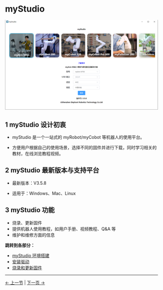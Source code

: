 # myStudio

<img src=".\img\320\0.png" alt="basic" style="zoom: 80%;" />

## 1 myStudio 设计初衷

- myStudio 是一个一站式的 myRobot/myCobot 等机器人的使用平台。

- 方便用户根据自己的使用场景，选择不同的固件并进行下载，同时学习相关的教材，在线浏览教程视频。

## 2 myStudio 最新版本与支持平台

- 最新版本：V3.5.8

- 适用于：Windows、Mac、Linux

## 3 myStudio 功能

- 烧录、更新固件
- 提供机器人使用教程，如用户手册、视频教程、Q&A 等
- 维护和维修方面的信息

**跳转到各部分：**

- [myStudio 环境搭建](5.2.1-setup.md)
- [安装驱动](5.2.2-install_driver.md)
- [烧录和更新固件](5.2.3-flash_firmwares.md)

---

[← 上一节](../5.1-Minirobot//README.md) | [下一页 →](5.2.1-setup.md)